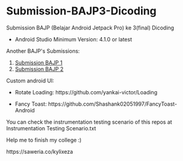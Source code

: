 # Submission-BAJP3-Dicoding
Submission BAJP (Belajar Android Jetpack Pro) ke 3(final) Dicoding

<ul>
  <li> Android Studio Minimum Version: 4.1.0 or latest </li>
</ul>

<p>Another BAJP's Submissions:</p>
<ol>
  <li><a href="https://github.com/KylixEza/Submission-BAJP1-Dicoding">Submission BAJP 1</a></li>
  <li><a href="https://github.com/KylixEza/Submission-BAJP2-Dicoding">Submission BAJP 2</a></li>
</ol>

<p>Custom android UI: </p>
<ul>
  <li><p>Rotate Loading: https://github.com/yankai-victor/Loading</p></li>
  <li><p>Fancy Toast: https://github.com/Shashank02051997/FancyToast-Android </p></li>
</ul>

<p> You can check the instrumentation testing scenario of this repos at Instrumentation Testing Scenario.txt </p>
  
 <p>Help me to finish my college :)</p>
https://saweria.co/kylixeza
